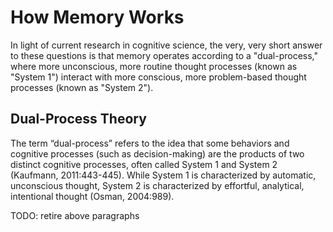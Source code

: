 # How Memory Works

In light of current research in cognitive science, the very, very short answer to these questions is that memory operates according to a "dual-process," where more unconscious, more routine thought processes (known as "System 1") interact with more conscious, more problem-based thought processes (known as "System 2").

## Dual-Process Theory

The term “dual-process” refers to the idea that some behaviors and cognitive processes (such as decision-making) are the products of two distinct cognitive processes, often called System 1 and System 2 (Kaufmann, 2011:443-445). While System 1 is characterized by automatic, unconscious thought, System 2 is characterized by effortful, analytical, intentional thought (Osman, 2004:989).

TODO: retire above paragraphs 
